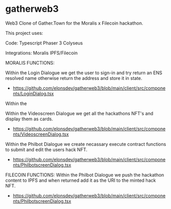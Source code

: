 # gatherweb3

Web3 Clone of Gather.Town for the Moralis x Filecoin hackathon. 

This project uses: 

Code: 
Typescript
Phaser 3 
Colyseus

Integrations: 
Moralis
IPFS/Filecoin 


MORALIS FUNCTIONS: 

Within the Login Dialogue we get the user to sign-in and try return an ENS resolved name otherwise return the address and store it in state. 
- https://github.com/elonsdev/gatherweb3/blob/main/client/src/components/LoginDialog.tsx 

Within the 

Within the Videoscreen Dialogue we get all the hackathons NFT's and display them as cards. 
- https://github.com/elonsdev/gatherweb3/blob/main/client/src/components/VideoscreenDialog.tsx

Within the Philbot Dialogue we create necassary execute contract functions to submit and edit the users hack NFT.
- https://github.com/elonsdev/gatherweb3/blob/main/client/src/components/PhilbotscreenDialog.tsx

FILECOIN FUNCTIONS: 
Within the Philbot Dialogue we push the hackathon content to IPFS and when returned add it as the URI to the minted hack NFT. 
- https://github.com/elonsdev/gatherweb3/blob/main/client/src/components/PhilbotscreenDialog.tsx
